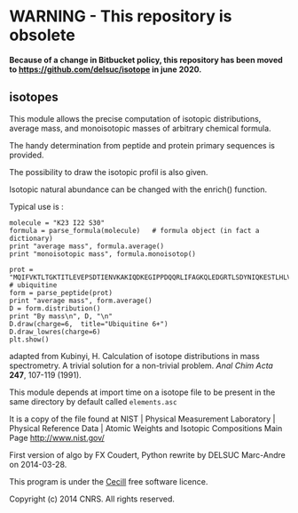 # WARNING - This repository is obsolete
**Because of a change in Bitbucket policy, this repository has been moved to https://github.com/delsuc/isotope
in june 2020.**

## isotopes

This module allows the precise computation of isotopic distributions, average mass, and monoisotopic masses
of arbitrary chemical formula.

The handy determination from peptide and protein primary sequences is provided.

The possibility to draw the isotopic profil is also given.

Isotopic natural abundance can be changed with the enrich() function.

Typical use is :

    molecule = "K23 I22 S30"
    formula = parse_formula(molecule)   # formula object (in fact a dictionary)
    print "average mass", formula.average()
    print "monoisotopic mass", formula.monoisotop()

    prot = "MQIFVKTLTGKTITLEVEPSDTIENVKAKIQDKEGIPPDQQRLIFAGKQLEDGRTLSDYNIQKESTLHLVLRLRGG" # ubiquitine
    form = parse_peptide(prot)
    print "average mass", form.average()
    D = form.distribution()
    print "By mass\n", D, "\n"
    D.draw(charge=6,  title="Ubiquitine 6+")
    D.draw_lowres(charge=6)
    plt.show()


adapted from 
Kubinyi, H.
Calculation of isotope distributions in mass spectrometry. A trivial solution for a non-trivial problem.
*Anal Chim Acta* **247**, 107-119 (1991).

This module depends at import time on a isotope file to be present in the same directory
by default called `elements.asc`

It is a copy of the file found at
NIST | Physical Measurement Laboratory | Physical Reference Data | Atomic Weights and Isotopic Compositions Main Page
http://www.nist.gov/

First version of algo by FX Coudert, Python rewrite by DELSUC Marc-Andre on 2014-03-28.

This program is under the  [Cecill](http://www.cecill.info/licences/Licence_CeCILL_V2.1-en.html) free software licence.

Copyright (c) 2014 CNRS. All rights reserved.
